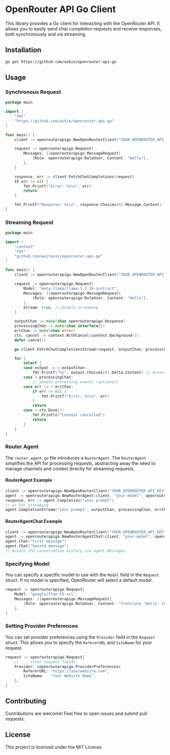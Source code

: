 # OpenRouter API Go Client

This library provides a Go client for interacting with the OpenRouter API. It allows you to easily send chat completion requests and receive responses, both synchronously and via streaming.

## Installation

```bash
go get https://github.com/askie/openrouter-api-go
```

## Usage

### Synchronous Request

```go
package main

import (
	"fmt"
	"https://github.com/askie/openrouter-api-go"
)

func main() {
	client := openrouterapigo.NewOpenRouterClient("YOUR_OPENROUTER_API_KEY")

	request := openrouterapigo.Request{
		Messages: []openrouterapigo.MessageRequest{
			{Role: openrouterapigo.RoleUser, Content: "Hello"},
		},
	}

	response, err := client.FetchChatCompletions(request)
	if err != nil {
		fmt.Printf("Error: %v\n", err)
		return
	}

	fmt.Printf("Response: %s\n", response.Choices[0].Message.Content)
}

```

### Streaming Request

```go
package main

import (
	"context"
	"fmt"
	"github.com/wojtesss/openrouter-api-go"
)

func main() {
	client := openrouterapigo.NewOpenRouterClient("YOUR_OPENROUTER_API_KEY")

	request := openrouterapigo.Request{
		Model: "meta-llama/llama-3.2-1b-instruct",
		Messages: []openrouterapigo.MessageRequest{
			{Role: openrouterapigo.RoleUser, Content: "Hello"},
		},
		Stream: true, // Enable streaming
	}

	outputChan := make(chan openrouterapigo.Response)
	processingChan := make(chan interface{})
	errChan := make(chan error)
	ctx, cancel := context.WithCancel(context.Background())
	defer cancel()

	go client.FetchChatCompletionsStream(request, outputChan, processingChan, errChan, ctx)

	for {
		select {
		case output := <-outputChan:
			fmt.Printf("%s", output.Choices[0].Delta.Content) // Access delta content for streaming responses
		case <-processingChan:
			// Handle processing events (optional)
		case err := <-errChan:
			if err != nil {
				fmt.Printf("Error: %v\n", err)
			}
			return
		case <-ctx.Done():
			fmt.Println("Context cancelled")
			return
		}
	}
}

```

### Router Agent

The `router_agent.go` file introduces a `RouterAgent`.  The `RouterAgent` simplifies the API for processing requests, abstracting away the need to manage channels and context directly for streaming requests.

#### RouterAgent Example

```go
client := openrouterapigo.NewOpenRouterClient("YOUR_OPENROUTER_API_KEY")
agent := openrouterapigo.NewRouterAgent(client, "your-model", openrouterapigo.RouterAgentConfig{})
response, err := agent.Completion("your prompt")
// or for streaming
agent.CompletionStream("your prompt", outputChan, processingChan, errChan, ctx)
```

#### RouterAgentChat Example
```go
client := openrouterapigo.NewOpenRouterClient("YOUR_OPENROUTER_API_KEY")
agent := openrouterapigo.NewRouterAgentChat(client, "your-model", openrouterapigo.RouterAgentConfig{}, "Initial system prompt")
agent.Chat("First message")
agent.Chat("Second message")
// Access the conversation history via agent.Messages
```

### Specifying Model

You can specify a specific model to use with the `Model` field in the `Request` struct.  If no model is specified, OpenRouter will select a default model.

```go
request := openrouterapigo.Request{
    Model: "google/flan-t5-xxl",
    Messages: []openrouterapigo.MessageRequest{
        {Role: openrouterapigo.RoleUser, Content: "Translate 'Hello' to French."},
    },
}
```

### Setting Provider Preferences

You can set provider preferences using the `Provider` field in the `Request` struct. This allows you to specify the `RefererURL` and `SiteName` for your request.

```go
request := openrouterapigo.Request{
    // ... other request fields
    Provider: &openrouterapigo.ProviderPreferences{
        RefererURL: "https://yourwebsite.com",
        SiteName:   "Your Website Name",
    },
}
```


## Contributing

Contributions are welcome! Feel free to open issues and submit pull requests.


## License

This project is licensed under the MIT License
